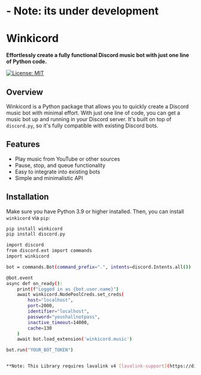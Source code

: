 # - Note: its under development

# Winkicord

**Effortlessly create a fully functional Discord music bot with just one line of Python code.**

[![License: MIT](https://img.shields.io/badge/License-MIT-blue.svg)](https://opensource.org/licenses/MIT)

## Overview

Winkicord is a Python package that allows you to quickly create a Discord music bot with minimal effort. With just one line of code, you can get a music bot up and running in your Discord server. It's built on top of `discord.py`, so it's fully compatible with existing Discord bots.

## Features
- Play music from YouTube or other sources
- Pause, stop, and queue functionality
- Easy to integrate into existing bots
- Simple and minimalistic API

## Installation

Make sure you have Python 3.9 or higher installed. Then, you can install `winkicord` via `pip`:

```bash
pip install winkicord
pip install discord.py
```


```bash
import discord
from discord.ext import commands
import winkicord

bot = commands.Bot(command_prefix=".", intents=discord.Intents.all())

@bot.event
async def on_ready():
    print(f"Logged in as {bot.user.name}")
    await winkicord.NodePoolCreds.set_creds(
        host="localhost",
        port=2000,
        identifier="localhost",
        password="youshallnotpass",
        inactive_timeout=14000,
        cache=130
    )
    await bot.load_extension('winkicord.music')

bot.run("YOUR_BOT_TOKEN")


**Note: This Library requires lavalink v4 [lavalink-support](https://discord.gg/lavalink-1082302532421943407)**